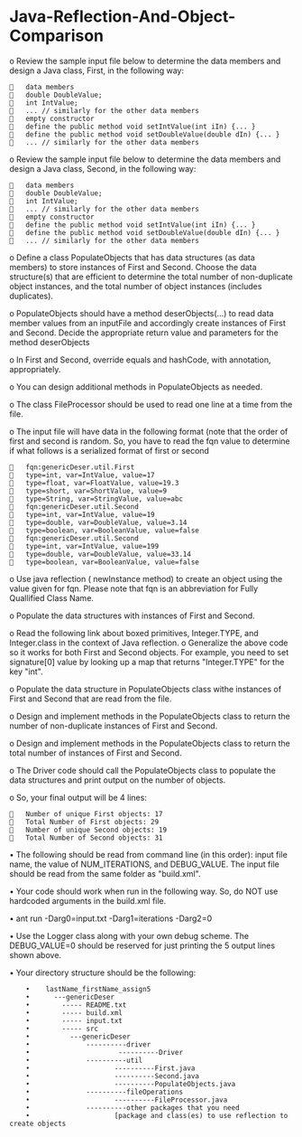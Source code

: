 # Java-Reflection-And-Object-Comparison

o Review the sample input file below to determine the data members and design a Java class, First, in the following way:

    	data members
    	double DoubleValue;
    	int IntValue;
    	... // similarly for the other data members
    	empty constructor
    	define the public method void setIntValue(int iIn) {... }
    	define the public method void setDoubleValue(double dIn) {... }
    	... // similarly for the other data members
o Review the sample input file below to determine the data members and design a Java class, Second, in the following way:
	  
    	data members
    	double DoubleValue;
    	int IntValue;
    	... // similarly for the other data members
    	empty constructor
    	define the public method void setIntValue(int iIn) {... }
    	define the public method void setDoubleValue(double dIn) {... }
    	... // similarly for the other data members

o Define a class PopulateObjects that has data structures (as data members) to store instances of First and Second. Choose the data structure(s) that are efficient to determine the total number of non-duplicate object instances, and the total number of object instances (includes duplicates).

o PopulateObjects should have a method deserObjects(...) to read data member values from an inputFile and accordingly create instances of First and Second. Decide the appropriate return value and parameters for the method deserObjects

o In First and Second, override equals and hashCode, with annotation, appropriately.

o You can design additional methods in PopulateObjects as needed.

o The class FileProcessor should be used to read one line at a time from the file.

o The input file will have data in the following format (note that the order of first and second is random. So, you have to read the fqn value to determine if what follows is a serialized format of first or second

       fqn:genericDeser.util.First
       type=int, var=IntValue, value=17
    	type=float, var=FloatValue, value=19.3
    	type=short, var=ShortValue, value=9
    	type=String, var=StringValue, value=abc
    	fqn:genericDeser.util.Second
    	type=int, var=IntValue, value=19
    	type=double, var=DoubleValue, value=3.14
    	type=boolean, var=BooleanValue, value=false
    	fqn:genericDeser.util.Second
    	type=int, var=IntValue, value=199
    	type=double, var=DoubleValue, value=33.14
    	type=boolean, var=BooleanValue, value=false
  
o Use java reflection ( newInstance method) to create an object using the value given for fqn. Please note that fqn is an abbreviation for Fully Quallified Class Name.

o Populate the data structures with instances of First and Second.

o Read the following link about boxed primitives, Integer.TYPE, and Integer.class in the context of Java reflection.
o Generalize the above code so it works for both First and Second objects. For example, you need to set signature[0] value by looking up a map that returns "Integer.TYPE" for the key "int".

o Populate the data structure in PopulateObjects class withe instances of First and Second that are read from the file.

o Design and implement methods in the PopulateObjects class to return the number of non-duplicate instances of First and Second.

o Design and implement methods in the PopulateObjects class to return the total number of instances of First and Second.

o The Driver code should call the PopulateObjects class to populate the data structures and print output on the number of objects.

o So, your final output will be 4 lines:

    	Number of unique First objects: 17
    	Total Number of First objects: 29
    	Number of unique Second objects: 19
    	Total Number of Second objects: 31

• The following should be read from command line (in this order): input file name, the value of NUM_ITERATIONS, and DEBUG_VALUE. The input file should be read from the same folder as "build.xml".

• Your code should work when run in the following way. So, do NOT use hardcoded arguments in the build.xml file.

• ant run -Darg0=input.txt -Darg1=iterations -Darg2=0

• Use the Logger class along with your own debug scheme. The DEBUG_VALUE=0 should be reserved for just printing the 5 output lines shown above.

•	Your directory structure should be the following:
        
        •	 lastName_firstName_assign5
        •	   ---genericDeser
        •	     ----- README.txt
        •	     ----- build.xml
        •	     ----- input.txt 
        •	     ----- src
        •	       ---genericDeser
        •	     	   ----------driver
        •		        	   ----------Driver
        •	           ----------util
        •		              ----------First.java
        •		              ----------Second.java
        •		              ----------PopulateObjects.java
        •	           ----------fileOperations
        •		              ----------FileProcessor.java
        •	           ----------other packages that you need
        •		    	      [package and class(es) to use reflection to create objects

